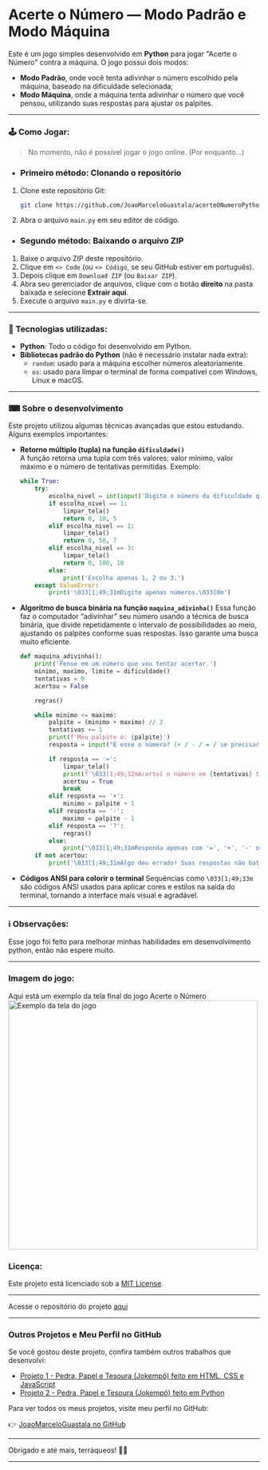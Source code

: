 # Acerte o Número — Modo Padrão e Modo Máquina

Este é um jogo simples desenvolvido em **Python** para jogar "Acerte o Número" contra a máquina. O jogo possui dois modos:  
- **Modo Padrão**, onde você tenta adivinhar o número escolhido pela máquina, baseado na dificuldade selecionada;  
- **Modo Máquina**, onde a máquina tenta adivinhar o número que você pensou, utilizando suas respostas para ajustar os palpites.

---

### 🕹 Como Jogar:
> No momento, não é possível jogar o jogo online. (Por enquanto...)

- ### Primeiro método: Clonando o repositório

1. Clone este repositório Git:
    ```bash
    git clone https://github.com/JoaoMarceloGuastala/acerteONumeroPython
    ```
2. Abra o arquivo `main.py` em seu editor de código.

- ### Segundo método: Baixando o arquivo ZIP

1. Baixe o arquivo ZIP deste repositório.  
2. Clique em `<> Code` (ou `<> Código`, se seu GitHub estiver em português).  
3. Depois clique em `Download ZIP` (ou `Baixar ZIP`).  
4. Abra seu gerenciador de arquivos, clique com o botão **direito** na pasta baixada e selecione **Extrair aqui**.  
5. Execute o arquivo `main.py` e divirta-se.

---

### 🔬 Tecnologias utilizadas:  
- **Python**: Todo o código foi desenvolvido em Python.  
- **Bibliotecas padrão do Python** (não é necessário instalar nada extra):  
  - `random`: usado para a máquina escolher números aleatoriamente.  
  - `os`: usado para limpar o terminal de forma compatível com Windows, Linux e macOS.

---

### ⌨ Sobre o desenvolvimento

Este projeto utilizou algumas técnicas avançadas que estou estudando. Alguns exemplos importantes:

- **Retorno múltiplo (tupla) na função `dificuldade()`**  
  A função retorna uma tupla com três valores: valor mínimo, valor máximo e o número de tentativas permitidas. Exemplo:  
  ```python
  while True:
      try:
          escolha_nivel = int(input('Digite o número da dificuldade que deseja: '))
          if escolha_nivel == 1:
              limpar_tela()
              return 0, 10, 5
          elif escolha_nivel == 2:
              limpar_tela()
              return 0, 50, 7
          elif escolha_nivel == 3:
              limpar_tela()
              return 0, 100, 10
          else:
              print('Escolha apenas 1, 2 ou 3.')
      except ValueError:
          print('\033[1;49;31mDigite apenas números.\033[0m')

- **Algoritmo de busca binária na função `maquina_adivinha()`**
    Essa função faz o computador “adivinhar” seu número usando a técnica de busca binária, que divide repetidamente o intervalo de possibilidades ao meio, ajustando os palpites conforme suas respostas. Isso garante uma busca muito eficiente.

    ```python
    def maquina_adivinha():
        print('Pense em um número que vou tentar acertar.')
        minimo, maximo, limite = dificuldade()
        tentativas = 0
        acertou = False
    
        regras()
    
        while minimo <= maximo:
            palpite = (minimo + maximo) // 2
            tentativas += 1
            print(f'Meu palpite é: {palpite}')
            resposta = input("É esse o número? (+ / - / = / se precisar de ajuda digite: ? ): ")
    
            if resposta == '=':
                limpar_tela()
                print(f'\033[1;49;32mAcertei o número em {tentativas} tentativas!\033[0m')
                acertou = True
                break
            elif resposta == '+':
                minimo = palpite + 1
            elif resposta == '-': 
                maximo = palpite - 1
            elif resposta == '?':
                regras()
            else:
                print("\033[1;49;31mResponda apenas com '=', '+', '-' ou '?'\033[0m")
        if not acertou:
            print('\033[1;49;31mAlgo deu errado! Suas respostas não batem com as possibilidades possíveis.\033[0m')
    ```
- **Códigos ANSI para colorir o terminal**
    Sequências como `\033[1;49;33m` são códigos ANSI usados para aplicar cores e estilos na saída do terminal, tornando a interface mais visual e agradável.

---

### ℹ Observações:    
Esse jogo foi feito para melhorar minhas habilidades em desenvolvimento python, então não espere muito.

---

### Imagem do jogo:
Aqui está um exemplo da tela final do jogo Acerte o Número <img src="img/imagemExemplo01.png" width="500" alt="Exemplo da tela do jogo">

### Licença:
Este projeto está licenciado sob a [MIT License](https://opensource.org/licenses/MIT).

---

Acesse o repositório do projeto [aqui](https://github.com/JoaoMarceloGuastala/acerteONumeroPython)

--- 

### Outros Projetos e Meu Perfil no GitHub

Se você gostou deste projeto, confira também outros trabalhos que desenvolvi:

- [Projeto 1 - Pedra, Papel e Tesoura (Jokempô) feito em HTML, CSS e JavaScript](https://github.com/JoaoMarceloGuastala/pedraPapelTesouraFrontEnd)
- [Projeto 2 -  Pedra, Papel e Tesoura (Jokempô) feito em Python](https://github.com/JoaoMarceloGuastala/pedraPapelTesouraPython)

Para ver todos os meus projetos, visite meu perfil no GitHub:

👉 [JoaoMarceloGuastala no GitHub](https://github.com/JoaoMarceloGuastala)

---
Obrigado e até mais, terráqueos! 🖖🏻

---

